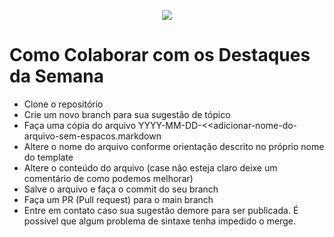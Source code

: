 <p align="center"><img src="https://destaque.srebrasil.com/assets/destaques.gif"></p>

# **Como Colaborar com os Destaques da Semana**

- Clone o repositório
- Crie um novo branch para sua sugestão de tópico
- Faça uma cópia do arquivo YYYY-MM-DD-<<adicionar-nome-do-arquivo-sem-espacos.markdown
- Altere o nome do arquivo conforme orientação descrito no próprio nome do template
- Altere o conteúdo do arquivo (case não esteja claro deixe um comentário de como podemos melhorar)
- Salve o arquivo e faça o commit do seu branch
- Faça um PR (Pull request) para o main branch
- Entre em contato caso sua sugestão demore para ser publicada. É possível que algum problema de sintaxe tenha impedido o merge.